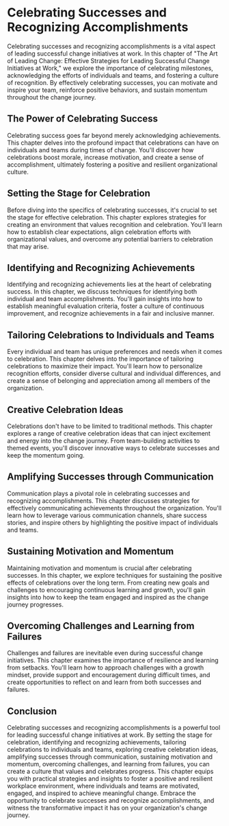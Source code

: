 Celebrating Successes and Recognizing Accomplishments
================================================================

Celebrating successes and recognizing accomplishments is a vital aspect of leading successful change initiatives at work. In this chapter of "The Art of Leading Change: Effective Strategies for Leading Successful Change Initiatives at Work," we explore the importance of celebrating milestones, acknowledging the efforts of individuals and teams, and fostering a culture of recognition. By effectively celebrating successes, you can motivate and inspire your team, reinforce positive behaviors, and sustain momentum throughout the change journey.

The Power of Celebrating Success
--------------------------------

Celebrating success goes far beyond merely acknowledging achievements. This chapter delves into the profound impact that celebrations can have on individuals and teams during times of change. You'll discover how celebrations boost morale, increase motivation, and create a sense of accomplishment, ultimately fostering a positive and resilient organizational culture.

Setting the Stage for Celebration
---------------------------------

Before diving into the specifics of celebrating successes, it's crucial to set the stage for effective celebration. This chapter explores strategies for creating an environment that values recognition and celebration. You'll learn how to establish clear expectations, align celebration efforts with organizational values, and overcome any potential barriers to celebration that may arise.

Identifying and Recognizing Achievements
----------------------------------------

Identifying and recognizing achievements lies at the heart of celebrating success. In this chapter, we discuss techniques for identifying both individual and team accomplishments. You'll gain insights into how to establish meaningful evaluation criteria, foster a culture of continuous improvement, and recognize achievements in a fair and inclusive manner.

Tailoring Celebrations to Individuals and Teams
-----------------------------------------------

Every individual and team has unique preferences and needs when it comes to celebration. This chapter delves into the importance of tailoring celebrations to maximize their impact. You'll learn how to personalize recognition efforts, consider diverse cultural and individual differences, and create a sense of belonging and appreciation among all members of the organization.

Creative Celebration Ideas
--------------------------

Celebrations don't have to be limited to traditional methods. This chapter explores a range of creative celebration ideas that can inject excitement and energy into the change journey. From team-building activities to themed events, you'll discover innovative ways to celebrate successes and keep the momentum going.

Amplifying Successes through Communication
------------------------------------------

Communication plays a pivotal role in celebrating successes and recognizing accomplishments. This chapter discusses strategies for effectively communicating achievements throughout the organization. You'll learn how to leverage various communication channels, share success stories, and inspire others by highlighting the positive impact of individuals and teams.

Sustaining Motivation and Momentum
----------------------------------

Maintaining motivation and momentum is crucial after celebrating successes. In this chapter, we explore techniques for sustaining the positive effects of celebrations over the long term. From creating new goals and challenges to encouraging continuous learning and growth, you'll gain insights into how to keep the team engaged and inspired as the change journey progresses.

Overcoming Challenges and Learning from Failures
------------------------------------------------

Challenges and failures are inevitable even during successful change initiatives. This chapter examines the importance of resilience and learning from setbacks. You'll learn how to approach challenges with a growth mindset, provide support and encouragement during difficult times, and create opportunities to reflect on and learn from both successes and failures.

Conclusion
----------

Celebrating successes and recognizing accomplishments is a powerful tool for leading successful change initiatives at work. By setting the stage for celebration, identifying and recognizing achievements, tailoring celebrations to individuals and teams, exploring creative celebration ideas, amplifying successes through communication, sustaining motivation and momentum, overcoming challenges, and learning from failures, you can create a culture that values and celebrates progress. This chapter equips you with practical strategies and insights to foster a positive and resilient workplace environment, where individuals and teams are motivated, engaged, and inspired to achieve meaningful change. Embrace the opportunity to celebrate successes and recognize accomplishments, and witness the transformative impact it has on your organization's change journey.

